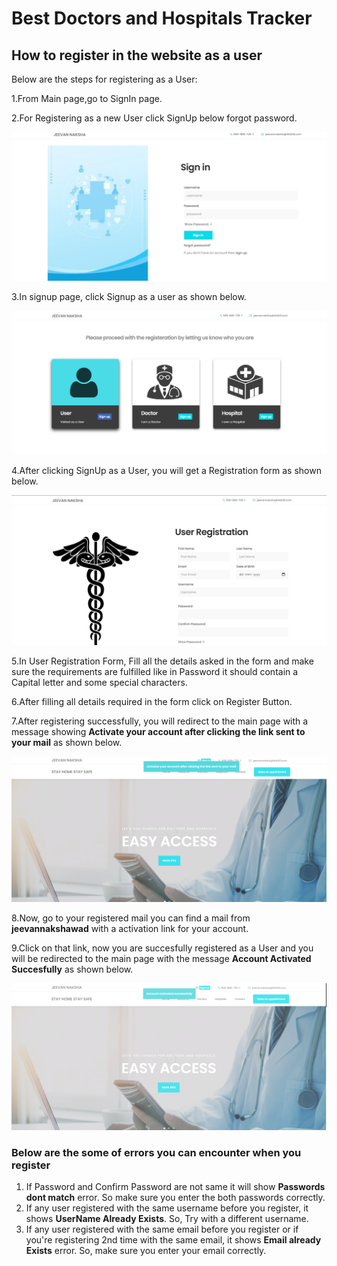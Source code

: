 # Best Doctors and Hospitals Tracker

## **How to register in the website as a user**

Below are the steps for registering as a User:

1.From Main page,go to SignIn page.

2.For Registering as a new User click SignUp below forgot password.

![SignIn Page](images/Signin.png)

3.In signup page, click Signup as a user as shown below.

![User SignUp](images/user_signup.png)

4.After clicking SignUp as a User, you will get a Registration form as shown below.

![User Form](images/user_form.png)

5.In User Registration Form, Fill all the details asked in the form and make sure the requirements are fulfilled like in Password it should contain a Capital letter and some special characters.

6.After filling all details required in the form click on Register Button.

7.After registering successfully, you will redirect to the main page with a message showing **Activate your account after clicking the link sent to your mail** as shown below.

![message](images/message.png)

8.Now, go to your registered mail you can find a mail from **jeevannakshawad** with a activation link for your account.

9.Click on that link, now you are succesfully registered as a User and you will be redirected to the main page with the message **Account Activated Succesfully** as shown below.

![ConfirmMessage](images/confirm_message.png)

### **Below are the some of errors you can encounter when you register**
1. If Password and Confirm Password are not same it will show **Passwords dont match** error. So make sure you enter the both passwords correctly.
2. If any user registered with the same username before you register, it shows **UserName Already Exists**. So, Try with a different username.
3. If any user registered with the same email before you register or if you're registering 2nd time with the same email, it shows **Email already Exists** error. So, make sure you enter your email correctly.



